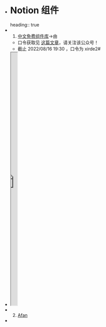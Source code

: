 - # Notion 组件
  heading:: true
- 1. [中文免费组件库](https://httishere.github.io/widgets-site/#/)→由
	- 口令获取见 [这篇文章](https://mp.weixin.qq.com/s/W3kPZwW-49bKK5PWsffQ-g)，请关注该公众号！
	- 截止 2022/08/16 19:30 ，口令为 xirde2#
- <iframe src="https://httishere.gitee.io/notion/new/today-shici.html?mode=w" width="20"height="800"></iframe>
- 2. [Afan](https://afan.goea.xyz/)
-